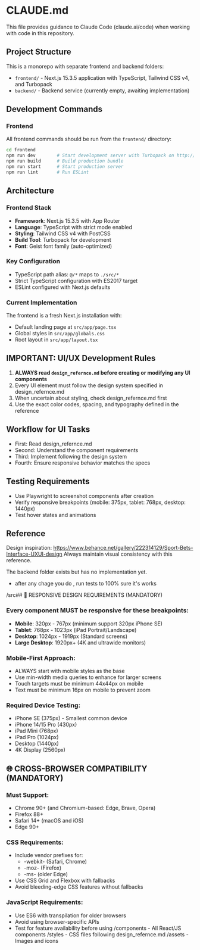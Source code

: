 # CLAUDE.md

This file provides guidance to Claude Code (claude.ai/code) when working with code in this repository.

## Project Structure

This is a monorepo with separate frontend and backend folders:
- `frontend/` - Next.js 15.3.5 application with TypeScript, Tailwind CSS v4, and Turbopack
- `backend/` - Backend service (currently empty, awaiting implementation)

## Development Commands

### Frontend
All frontend commands should be run from the `frontend/` directory:

```bash
cd frontend
npm run dev        # Start development server with Turbopack on http://localhost:3000
npm run build      # Build production bundle
npm run start      # Start production server
npm run lint       # Run ESLint
```

## Architecture

### Frontend Stack
- **Framework**: Next.js 15.3.5 with App Router
- **Language**: TypeScript with strict mode enabled
- **Styling**: Tailwind CSS v4 with PostCSS
- **Build Tool**: Turbopack for development
- **Font**: Geist font family (auto-optimized)

### Key Configuration
- TypeScript path alias: `@/*` maps to `./src/*`
- Strict TypeScript configuration with ES2017 target
- ESLint configured with Next.js defaults

### Current Implementation
The frontend is a fresh Next.js installation with:
- Default landing page at `src/app/page.tsx`
- Global styles in `src/app/globals.css`
- Root layout in `src/app/layout.tsx`

## IMPORTANT: UI/UX Development Rules

1. **ALWAYS read `design_refernce.md` before creating or modifying any UI components**
2. Every UI element must follow the design system specified in design_refernce.md
3. When uncertain about styling, check design_refernce.md first
4. Use the exact color codes, spacing, and typography defined in the reference

## Workflow for UI Tasks
- First: Read design_refernce.md
- Second: Understand the component requirements  
- Third: Implement following the design system
- Fourth: Ensure responsive behavior matches the specs

## Testing Requirements
- Use Playwright to screenshot components after creation
- Verify responsive breakpoints (mobile: 375px, tablet: 768px, desktop: 1440px)
- Test hover states and animations

## Reference
Design inspiration: https://www.behance.net/gallery/222314129/Sport-Bets-Interface-UXUI-design
Always maintain visual consistency with this reference.

The backend folder exists but has no implementation yet.
- after any chage you do , run tests to 100% sure it's works

/src## 🎯 RESPONSIVE DESIGN REQUIREMENTS (MANDATORY)

### Every component MUST be responsive for these breakpoints:
- **Mobile**: 320px - 767px (minimum support 320px iPhone SE)
- **Tablet**: 768px - 1023px (iPad Portrait/Landscape)
- **Desktop**: 1024px - 1919px (Standard screens)
- **Large Desktop**: 1920px+ (4K and ultrawide monitors)

### Mobile-First Approach:
- ALWAYS start with mobile styles as the base
- Use min-width media queries to enhance for larger screens
- Touch targets must be minimum 44x44px on mobile
- Text must be minimum 16px on mobile to prevent zoom

### Required Device Testing:
- iPhone SE (375px) - Smallest common device
- iPhone 14/15 Pro (430px)
- iPad Mini (768px)
- iPad Pro (1024px)
- Desktop (1440px)
- 4K Display (2560px)

## 🌐 CROSS-BROWSER COMPATIBILITY (MANDATORY)

### Must Support:
- Chrome 90+ (and Chromium-based: Edge, Brave, Opera)
- Firefox 88+
- Safari 14+ (macOS and iOS)
- Edge 90+

### CSS Requirements:
- Include vendor prefixes for:
  * -webkit- (Safari, Chrome)
  * -moz- (Firefox)
  * -ms- (older Edge)
- Use CSS Grid and Flexbox with fallbacks
- Avoid bleeding-edge CSS features without fallbacks

### JavaScript Requirements:
- Use ES6 with transpilation for older browsers
- Avoid using browser-specific APIs
- Test for feature availability before using
  /components  - All React/JS components
  /styles      - CSS files following design_refernce.md
  /assets      - Images and icons
  
